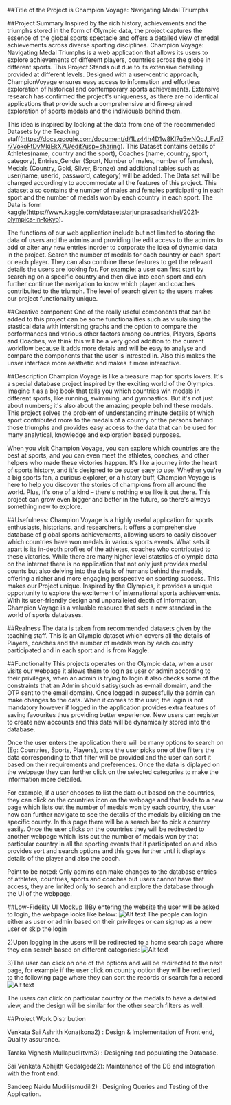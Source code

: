 ##Title of the Project is Champion Voyage: Navigating Medal Triumphs

##Project Summary
Inspired by the rich history, achievements and the triumphs stored in the form of Olympic data, the project captures the essence of the global sports spectacle and offers a detailed view of medal achievements across diverse sporting disciplines. Champion Voyage: Navigating Medal Triumphs is a web application that allows its users to explore achievements of different players, countries across the globe in different sports. This Project Stands out due to its extensive detailing provided at different levels. Designed with a user-centric approach, ChampionVoyage ensures easy access to information and effortless exploration of historical and contemporary sports achievements. Extensive research has confirmed the project's uniqueness, as there are no identical applications that provide such a comprehensive and fine-grained exploration of sports medals and the individuals behind them.


This idea is inspired by looking at the data from one of the recommended Datasets by the Teaching staff(https://docs.google.com/document/d/1Lz44h4D1w8KI7q5wNQcJ_Fvd7r7VokoFtDvMkiEkX7U/edit?usp=sharing). This Dataset contains details of Athletes(name, country and the sport), Coaches (name, country, sport, category), Entries_Gender (Sport, Number of males, number of females), Medals (Country, Gold, Silver, Bronze) and additional tables such as user(name, userid, password, category) will be added. The Data set will be changed accordingly to accommodate all the features of this project. This dataset also contains the number of males and females participating in each sport and the number of medals won by each country in each sport. The Data is form kaggle(https://www.kaggle.com/datasets/arjunprasadsarkhel/2021-olympics-in-tokyo).

The functions of our web application include but not limited to storing the data of users and the admins and providing the edit access to the admins to add or alter any new entries inorder to corporate the idea of dynamic data in the project. Search the number of medals for each country or each sport or each player. They can also combine these features to get the relevant details the users are looking for. For example: a user can first start by searching on a specific country and then dive into each sport and can further continue the navigation to know which player and coaches contribuited to the triumph. The level of search given to the users makes our project functionality unique.

##Creative component
One of the really useful components that can be added to this project can be some functionalities such as visulaising the stastical data with intersiting graphs and the option to compare the performances and various other factors among countries, Players, Sports and Coaches, we think this will be a very good addition to the current workflow because it adds more detais and will be easy to analyse and compare the components that the user is intrested in. Also this makes the unser interface more aesthetic and makes it more interactive.

##Description
Champion Voyage is like a treasure map for sports lovers. It's a special database project inspired by the exciting world of the Olympics. Imagine it as a big book that tells you which countries win medals in different sports, like running, swimming, and gymnastics. But it's not just about numbers; it's also about the amazing people behind these medals. This project solves the problem of understanding minute details of which sport contributed more to the medals of a country or the persons behind those triumphs and provides easy access to the data that can be used for many analytical, knowledge and exploration based purposes. 

When you visit Champion Voyage, you can explore which countries are the best at sports, and you can even meet the athletes, coaches, and other helpers who made these victories happen. It's like a journey into the heart of sports history, and it's designed to be super easy to use. Whether you're a big sports fan, a curious explorer, or a history buff, Champion Voyage is here to help you discover the stories of champions from all around the world. Plus, it's one of a kind – there's nothing else like it out there. This project can grow even bigger and better in the future, so there's always something new to explore.
 

##Usefulness:
Champion Voyage is a highly useful application for sports enthusiasts, historians, and researchers. It offers a comprehensive database of global sports achievements, allowing users to easily discover which countries have won medals in various sports events. What sets it apart is its in-depth profiles of the athletes, coaches who contributed to these victories. While there are many higher level statstics of olympic data on the internet there is  no application that not only just provides medal counts but also delving into the details of humans behind the medals, offering a richer and more engaging perspective on sporting success. This makes our Project unique. Inspired by the Olympics, it provides a unique opportunity to explore the excitement of international sports achievements. With its user-friendly design and unparalleled depth of information, Champion Voyage is a valuable resource that sets a new standard in the world of sports databases.

##Realness
The data is taken from recommended datasets given by the teaching staff. This is an Olympic dataset which covers all the details of Players, coaches and the number of medals won by each country participated and in each sport and is from Kaggle.

##Functionality
This projects operates on the Olympic data, when a user visits our webpage it allows them to login  as user or admin according to their privileges, when an admin is trying to login it also checks some of the constraints that an Admin should satisy(such as e-mail domaim, and the OTP sent to the email domain). Once logged in sucessfully the admin can make changes to the data. When it comes to the user, the login is not mandatory however if logged in the application provides extra features of saving favourites thus providing better experience. New users can register to create new accounts and this data will be dynamically stored into the database. 

Once the user enters the application there will be many options to search on (Eg: Countries, Sports, Players), once the user picks one of the filters the data corresponding to that filter will be provided and the user can sort it based on their requirements and preferences. Once the data is diplayed on the webpage they can further click on the selected categories to make the information more detailed.

For example, if a user chooses to list the data out based on the countries, they can click on the countries icon on the webpage and that leads to a new page which lists out the number of medals won by each country, the user now can further navigate to see the details of the medals by clicking on the specific county. In this page there will be a search bar to pick a country easily. Once the user clicks on the countries they will be redirected to another webpage which lists out the number of medals won by that particular country in all the sporting events that it participated on and also provides sort and search options and this goes further until it displays details of the player and also the coach.

Point to be noted: Only admins can make changes to the database entries of athletes, countries, sports and coaches but users cannot have that access, they are limited only to search and explore the database through the UI of the webpage.

##Low-Fidelity UI Mockup
1)By entering the website the user will be asked to login, the webpage looks like below:
![Alt text](<../images/login page.png>)
The people can login either as user or admin based on their privileges or can signup as a new user or skip the login

2)Upon logging in the users will be redirected to a home search page where they can search based on different categories:
![Alt text](../images/Homepage.png)

3)The user can click on one of the options and will be redirected to the next page, for example if the user click on country option they will be redirected to the following page where they can sort the records or search for a record
![Alt text](../images/country_search.png)

The users can click on particular country or the medals to have a detailed view, and the design will be similar for the other search filters as well.

##Project Work Distribution

Venkata Sai Ashrith Kona(kona2) : Design & Implementation of Front end, Quality assurance.

Taraka Vignesh Mullapudi(tvm3) : Designing and populating the Database.

Sai Venkata Abhijith Geda(geda2): Maintenance of the DB and integration with the front end.

Sandeep Naidu Mudili(smudili2) : Designing Queries and Testing of the Application.







